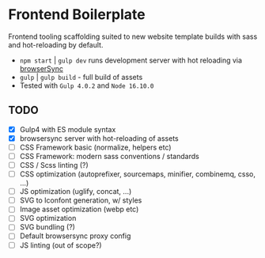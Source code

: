 # Frontend Boilerplate

Frontend tooling scaffolding suited to new website template builds with sass and hot-reloading by default.

* `npm start` | `gulp dev` runs development server with hot reloading via [browserSync](https://browsersync.io)
* `gulp` | `gulp build` - full build of assets
* Tested with `Gulp 4.0.2` and `Node 16.10.0`

## TODO

- [x] Gulp4 with ES module syntax
- [x] browsersync server with hot-reloading of assets
- [ ] CSS Framework basic (normalize, helpers etc)
- [ ] CSS Framework: modern sass conventions / standards
- [ ] CSS / Scss linting (?)
- [ ] CSS optimization (autoprefixer, sourcemaps, minifier, combinemq, csso, ...)
- [ ] JS optimization (uglify, concat, ...)
- [ ] SVG to Iconfont generation, w/ styles
- [ ] Image asset optimization (webp etc)
- [ ] SVG optimization
- [ ] SVG bundling (?)
- [ ] Default browsersync proxy config
- [ ] JS linting (out of scope?)